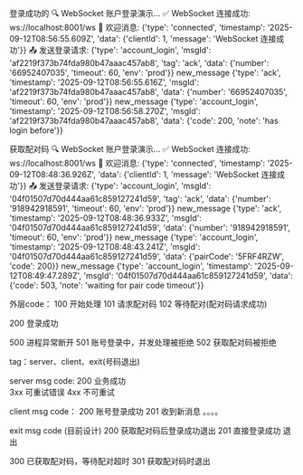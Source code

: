 
登录成功的
🔍 WebSocket 账户登录演示...
✅ WebSocket 连接成功: ws://localhost:8001/ws
📨 欢迎消息: {'type': 'connected', 'timestamp': '2025-09-12T08:56:55.609Z', 'data': {'clientId': 1, 'message': 'WebSocket 连接成功'}}
📤 发送登录请求: {'type': 'account_login', 'msgId': 'af2219f373b74fda980b47aaac457ab8', 'tag': 'ack', 'data': {'number': '66952407035', 'timeout': 60, 'env': 'prod'}}
new_message {'type': 'ack', 'timestamp': '2025-09-12T08:56:55.616Z', 'msgId': 'af2219f373b74fda980b47aaac457ab8', 'data': {'number': '66952407035', 'timeout': 60, 'env': 'prod'}}
new_message {'type': 'account_login', 'timestamp': '2025-09-12T08:56:58.270Z', 'msgId': 'af2219f373b74fda980b47aaac457ab8', 'data': {'code': 200, 'note': 'has login before'}}

获取配对码
🔍 WebSocket 账户登录演示...
✅ WebSocket 连接成功: ws://localhost:8001/ws
📨 欢迎消息: {'type': 'connected', 'timestamp': '2025-09-12T08:48:36.926Z', 'data': {'clientId': 1, 'message': 'WebSocket 连接成功'}}
📤 发送登录请求: {'type': 'account_login', 'msgId': '04f01507d70d444aa61c859127241d59', 'tag': 'ack', 'data': {'number': '918942918591', 'timeout': 60, 'env': 'prod'}}
new_message {'type': 'ack', 'timestamp': '2025-09-12T08:48:36.933Z', 'msgId': '04f01507d70d444aa61c859127241d59', 'data': {'number': '918942918591', 'timeout': 60, 'env': 'prod'}}
new_message {'type': 'account_login', 'timestamp': '2025-09-12T08:48:43.241Z', 'msgId': '04f01507d70d444aa61c859127241d59', 'data': {'pairCode': '5FRF4RZW', 'code': 200}}
new_message {'type': 'account_login', 'timestamp': '2025-09-12T08:49:47.289Z', 'msgId': '04f01507d70d444aa61c859127241d59', 'data': {'code': 503, 'note': 'waiting for pair code timeout'}}






外层code：
100 开始处理
101 请求配对码
102 等待配对(配对码请求成功)


200 登录成功


500 进程异常断开
501 账号登录中，并发处理被拒绝
502 获取配对码被拒绝


tag：server、client、exit(号码退出)

server msg code:
200 业务成功   
3xx  可重试错误
4xx 不可重试


client msg code：
200 账号登录成功
201 收到新消息
。。。。


exit msg code (目前设计)
200 获取配对码后登录成功退出
201 直接登录成功 退出

300 已获取配对码，等待配对超时
301 获取配对码时退出







